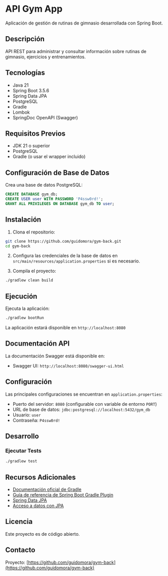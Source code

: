 # API Gym App

Aplicación de gestión de rutinas de gimnasio desarrollada con Spring Boot.

## Descripción

API REST para administrar y consultar información sobre rutinas de gimnasio, ejercicios y entrenamientos.

## Tecnologías

- Java 21
- Spring Boot 3.5.6
- Spring Data JPA
- PostgreSQL
- Gradle
- Lombok
- SpringDoc OpenAPI (Swagger)

## Requisitos Previos

- JDK 21 o superior
- PostgreSQL
- Gradle (o usar el wrapper incluido)

## Configuración de Base de Datos

Crea una base de datos PostgreSQL:

```sql
CREATE DATABASE gym_db;
CREATE USER user WITH PASSWORD 'P4ssw0rd!';
GRANT ALL PRIVILEGES ON DATABASE gym_db TO user;
```

## Instalación

1. Clona el repositorio:
```bash
git clone https://github.com/guidomora/gym-back.git
cd gym-back
```

2. Configura las credenciales de la base de datos en `src/main/resources/application.properties` si es necesario.

3. Compila el proyecto:
```bash
./gradlew clean build
```

## Ejecución

Ejecuta la aplicación:

```bash
./gradlew bootRun
```

La aplicación estará disponible en `http://localhost:8080`

## Documentación API

La documentación Swagger está disponible en:
- Swagger UI: `http://localhost:8080/swagger-ui.html`

## Configuración

Las principales configuraciones se encuentran en `application.properties`:

- Puerto del servidor: `8080` (configurable con variable de entorno `PORT`)
- URL de base de datos: `jdbc:postgresql://localhost:5432/gym_db`
- Usuario: `user`
- Contraseña: `P4ssw0rd!`

## Desarrollo

### Ejecutar Tests


```bash
./gradlew test
```

## Recursos Adicionales

- [Documentación oficial de Gradle](https://docs.gradle.org)
- [Guía de referencia de Spring Boot Gradle Plugin](https://docs.spring.io/spring-boot/3.5.6/gradle-plugin)
- [Spring Data JPA](https://docs.spring.io/spring-boot/3.5.6/reference/data/sql.html#data.sql.jpa-and-spring-data)
- [Acceso a datos con JPA](https://spring.io/guides/gs/accessing-data-jpa/)

## Licencia

Este proyecto es de código abierto.

## Contacto

Proyecto: [https://github.com/guidomora/gym-back](https://github.com/guidomora/gym-back)

